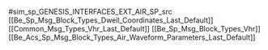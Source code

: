 #sim_sp_GENESIS_INTERFACES_EXT_AIR_SP_src
[[Be_Sp_Msg_Block_Types_Dwell_Coordinates_Last_Default]]
[[Common_Msg_Types_Vhr_Last_Default]]
[[Be_Sp_Msg_Block_Types_Vhr]]
[[Be_Acs_Sp_Msg_Block_Types_Air_Waveform_Parameters_Last_Default]]
